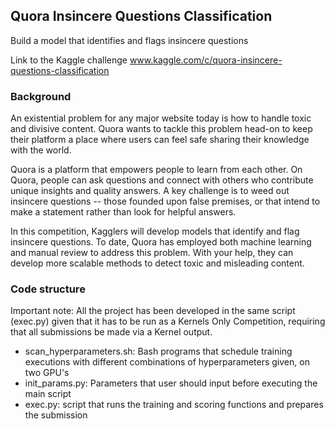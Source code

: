 ## Quora Insincere Questions Classification
Build a model that identifies and flags insincere questions

Link to the Kaggle challenge
www.kaggle.com/c/quora-insincere-questions-classification

### Background
An existential problem for any major website today is how to handle toxic and divisive content. Quora wants to tackle this problem head-on to keep their platform a place where users can feel safe sharing their knowledge with the world.

Quora is a platform that empowers people to learn from each other. On Quora, people can ask questions and connect with others who contribute unique insights and quality answers. A key challenge is to weed out insincere questions -- those founded upon false premises, or that intend to make a statement rather than look for helpful answers.

In this competition, Kagglers will develop models that identify and flag insincere questions. To date, Quora has employed both machine learning and manual review to address this problem. With your help, they can develop more scalable methods to detect toxic and misleading content.

### Code structure
Important note:
All the project has been developed in the same script (exec.py) given that it has to be run as a Kernels Only Competition, requiring that all submissions be made via a Kernel output.

- scan_hyperparameters.sh: Bash programs that schedule training executions with different combinations of hyperparameters given, on two GPU's
- init_params.py: Parameters that user should input before executing the main script
- exec.py: script that runs the training and scoring functions and prepares the submission
